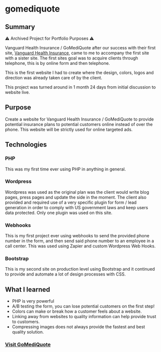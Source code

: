 # gomediquote

## Summary
:warning: Archived Project for Portfolio Purposes :warning:

Vanguard Health Insurance / GoMediQuote after our success with their first site, [Vanguard Health Insurance](https://github.com/kamst01/vanguard_health_insurance), came to me to accompany the first site with a sister site. The first sites goal was to acquire clients through telephone, this is by online form and then telephone.

This is the first website I had to create where the design, colors, logos and direction was already taken care of by the client.

This project was turned around in 1 month 24 days from initial discussion to website live.

## Purpose
Create a website for Vanguard Health Insurance / GoMediQuote to provide potential insurance plans to potential customers online instead of over the phone. This website will be strictly used for online targeted ads.

## Technologies

### PHP
This was my first time ever using PHP in anything in general.

### Wordpress
Wordpress was used as the original plan was the client would write blog pages, press pages and update the side in the moment. The client also provided and required use of a very specific plugin for form / lead generation in order to comply with US government laws and keep users data protected. Only one plugin was used on this site.

### Webhooks
This is my first project ever using webhooks to send the provided phone number in the form, and then send said phone number to an employee in a call center. This was used using Zapier and custom Wordpress Web Hooks.

### Bootstrap
This is my second site on production level using Bootstrap and it continued to provide and automate a lot of design processes with CSS.

## What I learned
- PHP is very powerful
- A/B testing the form, you can lose potential customers on the first step!
- Colors can make or break how a customer feels about a website.
- Linking away from websites to quality information can help provide trust to customers.
- Compressing images does not always provide the fastest and best quality solution.

### [Visit GoMediQuote](https://gomediquote.com)